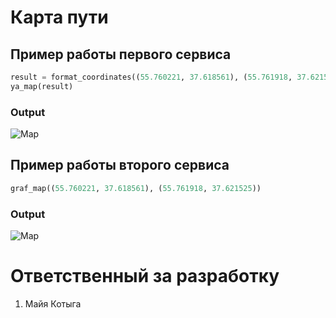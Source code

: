 # Карта пути

## Пример работы первого сервиса 

```python
result = format_coordinates((55.760221, 37.618561), (55.761918, 37.621525), (55.761644, 37.612991))
ya_map(result)
```
### Output
![Map]()

## Пример работы второго сервиса 

```python
graf_map((55.760221, 37.618561), (55.761918, 37.621525))
```
### Output
![Map]()

# Ответственный за разработку
1. Майя Котыга